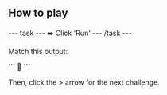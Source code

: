 <h2 class="c-project-heading--task">How to play</h2>

--- task ---
➡️ Click 'Run' 
--- /task ---

Match this output:

<div class="c-project-output">
```
🦡
```
</div>

Then, click the > arrow for the next challenge.


